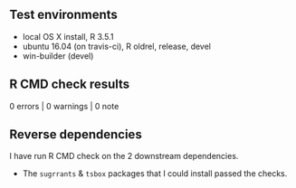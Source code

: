 ## Test environments

* local OS X install, R 3.5.1
* ubuntu 16.04 (on travis-ci), R oldrel, release, devel
* win-builder (devel)

## R CMD check results

0 errors | 0 warnings | 0 note

## Reverse dependencies

I have run R CMD check on the 2 downstream dependencies. 

* The `sugrrants` & `tsbox` packages that I could install passed the checks.
